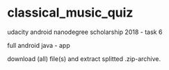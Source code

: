# classical_music_quiz
udacity android nanodegree scholarship 2018 - task 6


full android java - app

download (all) file(s) and extract splitted .zip-archive.
